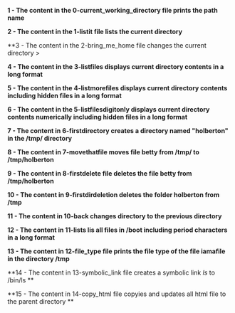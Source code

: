 **1 - The content in the 0-current_working_directory file prints the path name**
>
**2 - The content in the 1-listit file  lists the current directory**
>
**3 - The content in the 2-bring_me_home file changes the current directory >
>
**4 - The content in the 3-listfiles displays current directory contents in a long format**
>
**5 - The content in the 4-listmorefiles displays current directory contents including hidden files  in a long format**
>
**6 - The content in the 5-listfilesdigitonly displays current directory contents numerically including hidden files in a long format**
>
**7 - The content in 6-firstdirectory creates a directory named "holberton" in the /tmp/ directory**
>
**8 - The content in 7-movethatfile moves file betty from /tmp/ to /tmp/holberton**

>
**9 - The content in 8-firstdelete file deletes the file betty from /tmp/holberton**

>
**10 - The content in 9-firstdirdeletion deletes the folder holberton from /tmp**

>
**11 - The content in 10-back changes directory to the previous directory**

>
**12 - The content in 11-lists lis all files in /boot including period characters in a long format**

>
**13 - The content in 12-file_type file prints the file type of the file iamafile in the directory /tmp**

>
**14 - The content in 13-symbolic_link file creates a symbolic link _ls_ to  /bin/ls **

>
**15 - The content in 14-copy_html file copyies and updates all html file to the parent directory **
